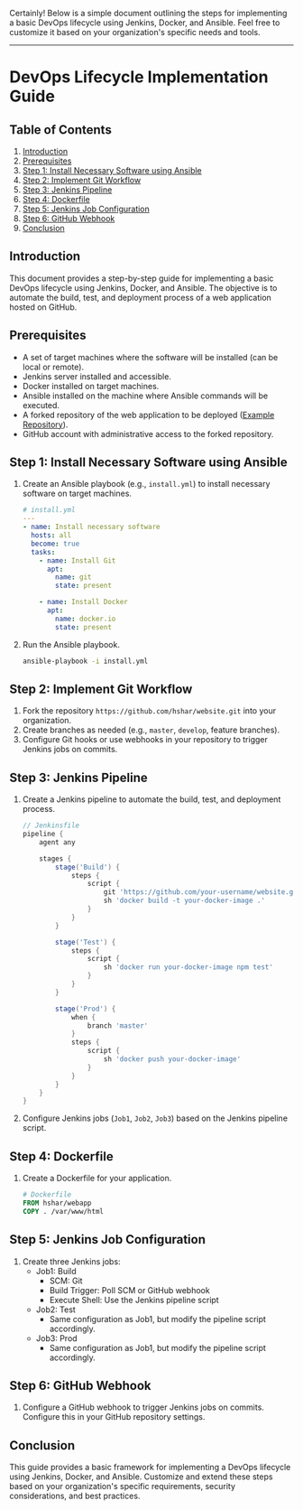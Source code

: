 Certainly! Below is a simple document outlining the steps for implementing a basic DevOps lifecycle using Jenkins, Docker, and Ansible. Feel free to customize it based on your organization's specific needs and tools.

---

# DevOps Lifecycle Implementation Guide

## Table of Contents

1. [Introduction](#introduction)
2. [Prerequisites](#prerequisites)
3. [Step 1: Install Necessary Software using Ansible](#step-1-install-necessary-software-using-ansible)
4. [Step 2: Implement Git Workflow](#step-2-implement-git-workflow)
5. [Step 3: Jenkins Pipeline](#step-3-jenkins-pipeline)
6. [Step 4: Dockerfile](#step-4-dockerfile)
7. [Step 5: Jenkins Job Configuration](#step-5-jenkins-job-configuration)
8. [Step 6: GitHub Webhook](#step-6-github-webhook)
9. [Conclusion](#conclusion)

## Introduction

This document provides a step-by-step guide for implementing a basic DevOps lifecycle using Jenkins, Docker, and Ansible. The objective is to automate the build, test, and deployment process of a web application hosted on GitHub.

## Prerequisites

- A set of target machines where the software will be installed (can be local or remote).
- Jenkins server installed and accessible.
- Docker installed on target machines.
- Ansible installed on the machine where Ansible commands will be executed.
- A forked repository of the web application to be deployed ([Example Repository](https://github.com/hshar/website.git)).
- GitHub account with administrative access to the forked repository.

## Step 1: Install Necessary Software using Ansible

1. Create an Ansible playbook (e.g., `install.yml`) to install necessary software on target machines.

    ```yaml
    # install.yml
    ---
    - name: Install necessary software
      hosts: all
      become: true
      tasks:
        - name: Install Git
          apt:
            name: git
            state: present

        - name: Install Docker
          apt:
            name: docker.io
            state: present
    ```

2. Run the Ansible playbook.

    ```bash
    ansible-playbook -i install.yml
    ```

## Step 2: Implement Git Workflow

1. Fork the repository `https://github.com/hshar/website.git` into your organization.
2. Create branches as needed (e.g., `master`, `develop`, feature branches).
3. Configure Git hooks or use webhooks in your repository to trigger Jenkins jobs on commits.

## Step 3: Jenkins Pipeline

1. Create a Jenkins pipeline to automate the build, test, and deployment process.

    ```groovy
    // Jenkinsfile
    pipeline {
        agent any

        stages {
            stage('Build') {
                steps {
                    script {
                        git 'https://github.com/your-username/website.git'
                        sh 'docker build -t your-docker-image .'
                    }
                }
            }

            stage('Test') {
                steps {
                    script {
                        sh 'docker run your-docker-image npm test'
                    }
                }
            }

            stage('Prod') {
                when {
                    branch 'master'
                }
                steps {
                    script {
                        sh 'docker push your-docker-image'
                    }
                }
            }
        }
    }
    ```

2. Configure Jenkins jobs (`Job1`, `Job2`, `Job3`) based on the Jenkins pipeline script.

## Step 4: Dockerfile

1. Create a Dockerfile for your application.

    ```dockerfile
    # Dockerfile
    FROM hshar/webapp
    COPY . /var/www/html
    ```

## Step 5: Jenkins Job Configuration

1. Create three Jenkins jobs:
    - Job1: Build
      - SCM: Git
      - Build Trigger: Poll SCM or GitHub webhook
      - Execute Shell: Use the Jenkins pipeline script
    - Job2: Test
      - Same configuration as Job1, but modify the pipeline script accordingly.
    - Job3: Prod
      - Same configuration as Job1, but modify the pipeline script accordingly.

## Step 6: GitHub Webhook

1. Configure a GitHub webhook to trigger Jenkins jobs on commits. Configure this in your GitHub repository settings.

## Conclusion

This guide provides a basic framework for implementing a DevOps lifecycle using Jenkins, Docker, and Ansible. Customize and extend these steps based on your organization's specific requirements, security considerations, and best practices.

